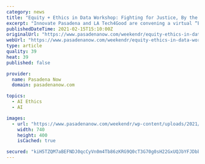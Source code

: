 ```yaml
---
category: news
title: "Equity + Ethics in Data Workshop: Fighting for Justice, By the Numbers"
excerpt: "Innovate Pasadena and LA Tech4Good are convening a virtual “Equity + Ethics in Data” workshop at 5:30 p.m. Tuesday, Feb. 16, in which data practitioners will collaborate to work toward solutions to issues of equity and ethics in data analytics,"
publishedDateTime: 2021-02-15T15:10:00Z
originalUrl: "https://www.pasadenanow.com/weekendr/equity-ethics-in-data-workshop-fighting-for-justice-by-the-numbers/"
webUrl: "https://www.pasadenanow.com/weekendr/equity-ethics-in-data-workshop-fighting-for-justice-by-the-numbers/"
type: article
quality: 39
heat: 39
published: false

provider:
  name: Pasadena Now
  domain: pasadenanow.com

topics:
  - AI Ethics
  - AI

images:
  - url: "https://www.pasadenanow.com/weekendr/wp-content/uploads/2021/02/Screenshot_5-3.jpg"
    width: 740
    height: 400
    isCached: true

secured: "kiH5TZQM7aBEFNDJ0qcCyVn0m4Tb86zKRG9Q0cT3G70g0sH22GxUQJbYFJDbbfXb17qoCJPgINiYe/8jxshna/+ixKPLxjnXGY664l3XfWxipfpth7LZe13FPRCBJvUvCs+CWZyTCe8n99FCUDGzftptjmhUcPbiu96Mh6rIAGRGWVCtOLCAGL6P+rHx9rMCPv1tdWGLuPyXJaJOTdFBAehG9Q/NfC50CvecJi+whQ74tb09XIkH9sR/Cl3P6LBxQ7VFtVpJ4q09+L0GHFDsEhJEjBOHw+vTIrtQIIOpXQ6Ll4QDc00Ox7X83F2uoljJ3+MLoYTiQn8ExSD/y63FSpZUIx9rE22ykWcbI1/RKxw=;7utDxQkMeHM9Q2pWm43USA=="
---
```


